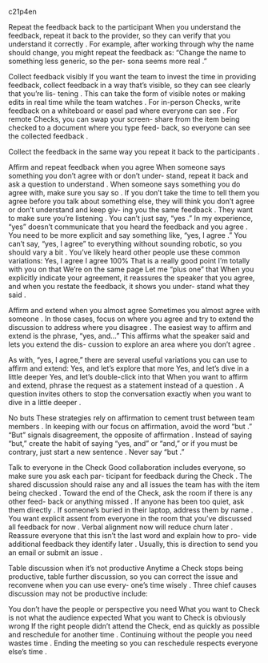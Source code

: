 c21p4en

Repeat the feedback back to the participant
When you understand the feedback, repeat it back to the provider, so they can verify that you understand it correctly . For example, after working through why the name should change, you might repeat the feedback as: “Change the name to something less generic, so the per- sona seems more real .”

Collect feedback visibly
If you want the team to invest the time in providing feedback, collect feedback in a way that’s visible, so they can see clearly that you’re lis- tening . This can take the form of visible notes or making edits in real time while the team watches .
For in-person Checks, write feedback on a whiteboard or easel  pad  where everyone can see . For remote Checks, you can swap your screen- share from the item being checked to a document where you type feed- back, so everyone can see the collected feedback .


Collect the feedback in the same way you repeat it back to the participants .

Affirm and repeat feedback when you agree
When someone says something you don’t agree with or don’t under- stand, repeat it back and ask a question to understand . When someone says something you do agree with, make sure you say so . If you don’t take the time to tell them you agree before you talk about something else, they will think you don’t agree or don’t understand and keep giv- ing you the same feedback . They want to make sure you’re listening .
You can’t just say, “yes .” In my experience, “yes” doesn’t communicate that you heard the feedback and you agree . You need to be more explicit and say something like, “yes, I agree .” You can’t say, “yes, I agree” to everything without sounding robotic, so you should vary a bit . You’ve likely heard other people use these common variations:
Yes, I agree
I agree 100%
That is a really good point
I’m totally with you on that
We’re on the same page
Let me “plus one” that
When you explicitly indicate your agreement, it reassures the speaker that you agree, and when you restate the feedback, it shows you under- stand what they said .

Affirm and extend when you almost agree
Sometimes you almost agree with someone . In those cases, focus on where you agree and try to  extend  the  discussion  to  address  where you disagree . The easiest way to affirm and extend is the phrase, “yes, and…” This affirms what the speaker said and lets you extend the dis- cussion to explore an area where you don’t agree .


As with, “yes, I agree,” there are several useful variations you can use to affirm and extend:
Yes, and let’s explore that more
Yes, and let’s dive in a little deeper
Yes,  and let’s double-click into that
When you want to affirm and extend, phrase the request as a statement instead of a question . A question invites others to stop the conversation exactly when you want to dive in a little deeper .

No buts
These strategies rely on affirmation to cement trust between team members . In keeping with our focus on affirmation,  avoid  the  word “but .” “But” signals disagreement, the opposite of affirmation . Instead  of saying “but,” create the habit of saying “yes, and” or “and,” or if you must be contrary, just start a new sentence . Never say “but .”

Talk to everyone in the Check
Good collaboration includes everyone, so make sure you ask each par- ticipant for feedback during the Check . The shared discussion should raise any and all issues the team has with the item being checked . Toward the end of the Check, ask the room if there is any other feed- back or anything missed .
If anyone has been too quiet, ask them directly .  If someone’s  buried     in their laptop, address them by name . You want explicit assent from everyone in the room that you’ve discussed all feedback for now . Verbal alignment now will reduce churn later .
Reassure everyone that this isn’t the last word and explain how to pro- vide additional feedback they identify later . Usually, this is direction to send you an email or submit an issue .

Table discussion when it’s not productive
Anytime a Check stops being  productive,  table  further discussion, so you can correct the issue and reconvene when you can use every- one’s time wisely . Three chief causes discussion may not be productive include:


You don’t have the people or perspective you need
What you want to Check is not what the audience expected
What you want to Check is obviously wrong
If the right people didn’t attend the Check, end as quickly as possible   and reschedule for another time . Continuing without the  people  you need wastes time . Ending the meeting so you can reschedule respects everyone else’s time .
